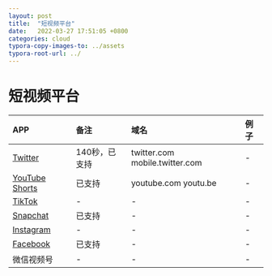 ```yaml
---
layout: post
title:  "短视频平台"
date:   2022-03-27 17:51:05 +0800
categories: cloud
typora-copy-images-to: ../assets
typora-root-url: ../
---
```


# 短视频平台

| APP | 备注 | 域名 | 例子 |
| :---- | :---- | :---- | :---- |
| [Twitter][1] | 140秒，已支持 | twitter.com mobile.twitter.com | - |
| [YouTube Shorts][2] | 已支持 | youtube.com youtu.be  | - |
| [TikTok][3] | - | -  | - |
| [Snapchat][4] | 已支持 | -  | - |
| [Instagram][5] | - | -  | - |
| [Facebook][6] | 已支持 | -  | - |
| 微信视频号 | - | -  | - |

[1]: twitter.com
[2]: youtube.com
[3]: tiktok.com
[4]: snapchat.com
[5]: instagram.com
[6]: facebook.com

